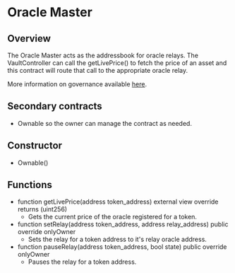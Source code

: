 # Oracle Master

## Overview
The Oracle Master acts as the addressbook for oracle relays. The VaultController can call the getLivePrice() to fetch the price of an asset and this contract will route that call to the appropriate oracle relay.

More information on governance available [here](../../../concepts/Borrowing/OracleSystem).

## Secondary contracts
* Ownable so the owner can manage the contract as needed.

## Constructor
* Ownable()

## Functions
* function getLivePrice(address token_address) external view override returns (uint256)
    * Gets the current price of the oracle registered for a token. 
* function setRelay(address token_address, address relay_address) public override onlyOwner
    * Sets the relay for a token address to it's relay oracle address.
* function pauseRelay(address token_address, bool state) public override onlyOwner
    * Pauses the relay for a token address.

